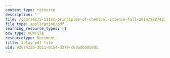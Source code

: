 ```yaml
---
content_type: resource
description: ''
file: /courses/5-111sc-principles-of-chemical-science-fall-2014/9287422b3b110154d379c6dadbd0b8d1_BBbuj0XpaiQ.pdf
file_type: application/pdf
learning_resource_types: []
ocw_type: OCWFile
resourcetype: Document
title: 3play pdf file
uid: 9287422b-3b11-0154-d379-c6dadbd0b8d1
---
```

